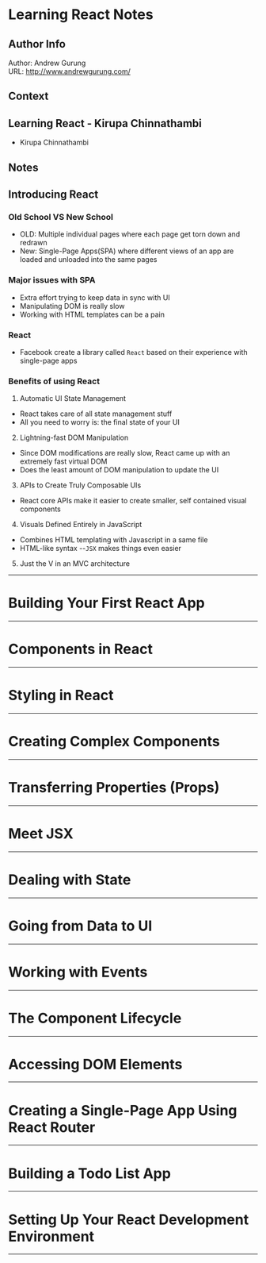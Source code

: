 # Learning React Notes

Author Info
-----------
Author: Andrew Gurung <br>
URL: http://www.andrewgurung.com/

Context
-----------------
## Learning React - Kirupa Chinnathambi <br/>
- Kirupa Chinnathambi

Notes
-----
## Introducing React

### Old School VS New School
- OLD: Multiple individual pages where each page get torn down and redrawn
- New: Single-Page Apps(SPA) where different views of an app are loaded and unloaded into the same pages

### Major issues with SPA
- Extra effort trying to keep data in sync with UI
- Manipulating DOM is really slow
- Working with HTML templates can be a pain

### React
- Facebook create a library called `React` based on their experience with single-page apps

### Benefits of using React
1. Automatic UI State Management
  - React takes care of all state management stuff
  - All you need to worry is: the final state of your UI

2. Lightning-fast DOM Manipulation
  - Since DOM modifications are really slow, React came up with an extremely fast virtual DOM
  - Does the least amount of DOM manipulation to update the UI

3. APIs to Create Truly Composable UIs
  - React core APIs make it easier to create smaller, self contained visual components

4. Visuals Defined Entirely in JavaScript
  - Combines HTML templating with Javascript in a same file
  - HTML-like syntax --`JSX` makes things even easier

5. Just the V in an MVC architecture

------------------------------------

# Building Your First React App

------------------------------------

# Components in React

------------------------------------

# Styling in React

------------------------------------

# Creating Complex Components

------------------------------------

# Transferring Properties (Props)

------------------------------------

# Meet JSX

------------------------------------

# Dealing with State

------------------------------------

# Going from Data to UI

------------------------------------

# Working with Events

------------------------------------

# The Component Lifecycle

------------------------------------

# Accessing DOM Elements

------------------------------------

# Creating a Single-Page App Using React Router

------------------------------------

# Building a Todo List App

------------------------------------

# Setting Up Your React Development Environment

----------------------------
